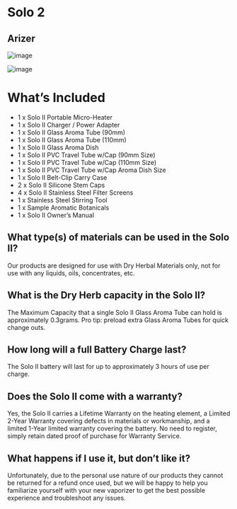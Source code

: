 # Solo 2
## Arizer
![image](https://user-images.githubusercontent.com/104687767/166160699-dd4696d6-c138-48ff-82c0-8973954857ed.png)

![image](https://user-images.githubusercontent.com/104687767/167436193-ad4dd629-697d-46fe-8125-3f54a8c43fbb.png)


# What’s Included

- 1 x Solo II Portable Micro-Heater
- 1 x Solo II Charger / Power Adapter
- 1 x Solo II Glass Aroma Tube (90mm)
- 1 x Solo II Glass Aroma Tube (110mm)
- 1 x Solo II Glass Aroma Dish
- 1 x Solo II PVC Travel Tube w/Cap (90mm Size)
- 1 x Solo II PVC Travel Tube w/Cap (110mm Size)
- 1 x Solo II PVC Travel Tube w/Cap Aroma Dish Size
- 1 x Solo II Belt-Clip Carry Case
- 2 x Solo II Silicone Stem Caps
- 4 x Solo II Stainless Steel Filter Screens
- 1 x Stainless Steel Stirring Tool
- 1 x Sample Aromatic Botanicals
- 1 x Solo II Owner’s Manual

## What type(s) of materials can be used in the Solo II?
 
Our products are designed for use with Dry Herbal Materials only, not for use with any liquids, oils, concentrates, etc.

## What is the Dry Herb capacity in the Solo II?

The Maximum Capacity that a single Solo II Glass Aroma Tube can hold is approximately 0.3grams. Pro tip: preload extra Glass Aroma Tubes for quick change outs.

## How long will a full Battery Charge last?

The Solo II battery will last for up to approximately 3 hours of use per charge.

## Does the Solo II come with a warranty?

Yes, the Solo II carries a Lifetime Warranty on the heating element, a Limited 2-Year Warranty covering defects in materials or workmanship, and a limited 1-Year limited warranty covering the battery. No need to register, simply retain dated proof of purchase for Warranty Service.

## What happens if I use it, but don’t like it?

Unfortunately, due to the personal use nature of our products they cannot be returned for a refund once used, but we will be happy to help you familiarize yourself with your new vaporizer to get the best possible experience and troubleshoot any issues.
